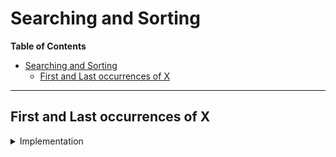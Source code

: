 # Searching and Sorting

**Table of Contents**

- [Searching and Sorting](#searching-and-sorting)
  - [First and Last occurrences of X](#first-and-last-occurrences-of-x)

---

## First and Last occurrences of X

<details>

  <summary>Implementation</summary>

- Use binary search to find the index in $O(logn)$ time
- iterate left to find the left index
- iterate right to find the right index
- Space Complexity, $O(1)$
- Time Complexity, $O(n)$

</details>
